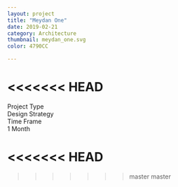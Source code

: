 ```yaml
---
layout: project
title: "Meydan One"
date: 2019-02-21
category: Architecture
thumbnail: meydan_one.svg
color: 4790CC

---
```

<<<<<<< HEAD
=======

<div class="project-metadata grid-x">
  <div class="metadata-object cell small-8 grid-x">
    <div class="metadata-title cell small-6">
      Project Type
    </div>
    <div class="metadata-value cell small-6">
      Design Strategy
    </div>
  </div>
  <div class="metadata-object cell small-8 grid-x">
    <div class="metadata-title cell small-6">
      Time Frame
    </div>
    <div class="metadata-value cell small-6">
      1 Month
    </div>
  </div>
</div>

<<<<<<< HEAD
=======

>>>>>>> master
>>>>>>> master
